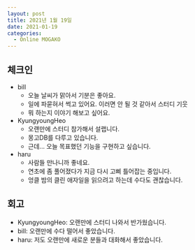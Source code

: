 ```yaml
---
layout: post
title: 2021년 1월 19일
date: 2021-01-19
categories:
  - Online MOGAKO
---
```


## 체크인

- bill
  - 오늘 날씨가 맑아서 기분은 좋아요.
  - 일에 파묻혀서 썩고 있어요. 이러면 안 될 것 같아서 스터디 기웃
  - 뭐 하는지 이야기 해보고 싶어요.
- KyungyoungHeo
  - 오랜만에 스터디 참가해서 설랩니다.
  - 몽고DB를 다루고 있습니다.
  - 근데... 오늘 목표했던 기능을 구현하고 싶습니다.
- haru
  - 사람들 만나니까 좋네요.
  - 연초에 좀 풀어졌다가 지금 다시 고삐 틀어잡는 중입니다.
  - 엉클 밤의 클린 애자일을 읽으려고 하는데 수다도 괜찮습니다.

## 회고

- KyungyoungHeo: 오랜만에 스터디 나와서 반가웠습니다.
- bill: 오랜만에 수다 떨어서 좋았습니다.
- haru: 저도 오랜만에 새로운 분들과 대화해서 좋았습니다.
